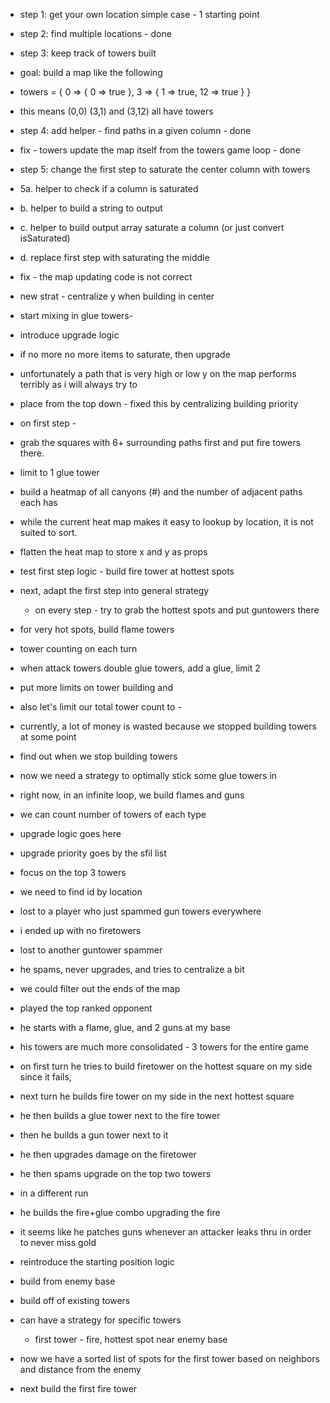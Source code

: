 - step 1: get your own location simple case - 1 starting point 
- step 2: find multiple locations - done 
- step 3: keep track of towers built 
- goal: build a map like the following
- towers = { 0 => { 0 => true }, 3 => { 1 => true, 12 => true } } 
- this means (0,0) (3,1) and (3,12) all have towers 
- step 4: add helper - find paths in a given column - done


- fix - towers update the map itself from the towers game loop - done
- step 5: change the first step to saturate the center column with towers
- 5a.  helper to check if a column is saturated
- b.  helper to build a string to output 
- c.  helper to build output array saturate a column (or just convert isSaturated)
- d.  replace first step with saturating the middle 


-  fix - the map updating code is not correct



- new strat - centralize y when building in center 
- start mixing in glue towers- 
- introduce upgrade logic
- if no more no more items to saturate, then upgrade

- unfortunately a path that is very high or low y on the map performs terribly as i will always try to
- place from the top down - fixed this by centralizing building priority 


- on first step - 
- grab the squares with 6+ surrounding paths first and put fire towers there.


- limit to 1 glue tower 

- build a heatmap of all canyons (#) and the number of adjacent paths each has 
- while the current heat map makes it easy to lookup by location, it is not suited to sort.
- flatten the heat map to store x and y as props 

- test first step logic - build fire tower at hottest spots

- next, adapt the first step into general strategy
  - on every step - try to grab the hottest spots and put guntowers there

- for very hot spots, build flame towers 
- tower counting on each turn 

- when attack towers double glue towers, add a glue, limit 2

- put more limits on tower building and 
- also let's limit our total tower count to - 
- currently, a lot of money is wasted because we stopped building towers at some point
- find out when we stop building towers 


- now we need a strategy to optimally stick some glue towers in
- right now, in an infinite loop, we build flames and guns
- we can count number of towers of each type

-  upgrade logic goes here 

-  upgrade priority goes by the sfil list 

-  focus on the top 3 towers 

-  we need to find id by location 

- lost to a player who just spammed gun towers everywhere 
- i ended up with no firetowers 

- lost to another guntower spammer 
- he spams, never upgrades, and tries to centralize a bit 
- we could filter out the ends of the map 

- played the top ranked opponent 
- he starts with a flame, glue, and 2 guns at my base 
- his towers are much more consolidated - 3 towers for the entire game

- on first turn he tries to build firetower on the hottest square on my side since it fails,
- next turn he builds fire tower on my side in the next hottest square 
- he then builds a glue tower next to the fire tower
- then he builds a gun tower next to it
- he then upgrades damage on the firetower 
- he then spams upgrade on the top two towers 

- in a different run
- he builds the fire+glue combo upgrading the fire
- it seems like he patches guns whenever an attacker leaks thru in order to never miss gold 

- reintroduce the starting position logic 
- build from enemy base 
- build off of existing towers 
- can have a strategy for specific towers
  - first tower - fire, hottest spot near enemy base 


- now we have a sorted list of spots for the first tower based on neighbors and distance from the enemy
- next build the first fire tower 